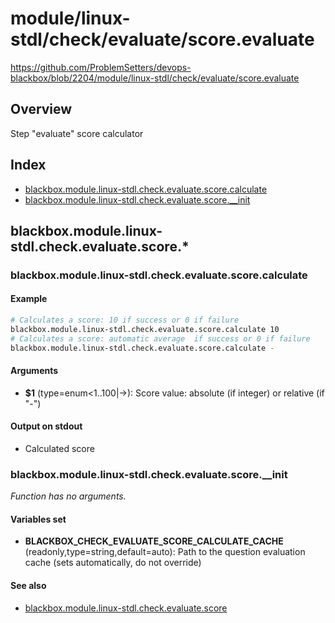 # module/linux-stdl/check/evaluate/score.evaluate

https://github.com/ProblemSetters/devops-blackbox/blob/2204/module/linux-stdl/check/evaluate/score.evaluate

## Overview

Step "evaluate" score calculator

## Index

* [blackbox.module.linux-stdl.check.evaluate.score.calculate](#blackboxmodulelinux-stdlcheckevaluatescorecalculate)
* [blackbox.module.linux-stdl.check.evaluate.score.__init](#blackboxmodulelinux-stdlcheckevaluatescoreinit)

## blackbox.module.linux-stdl.check.evaluate.score.*

### blackbox.module.linux-stdl.check.evaluate.score.calculate

#### Example

```bash
# Calculates a score: 10 if success or 0 if failure
blackbox.module.linux-stdl.check.evaluate.score.calculate 10
# Calculates a score: automatic average  if success or 0 if failure
blackbox.module.linux-stdl.check.evaluate.score.calculate -
```

#### Arguments

* **$1** (type=enum<1..100|->): Score value: absolute (if integer) or relative (if "-")

#### Output on stdout

* Calculated score

### blackbox.module.linux-stdl.check.evaluate.score.__init

_Function has no arguments._

#### Variables set

* **BLACKBOX_CHECK_EVALUATE_SCORE_CALCULATE_CACHE** (readonly,type=string,default=auto): Path to the question evaluation cache (sets automatically, do not override)

#### See also

* [blackbox.module.linux-stdl.check.evaluate.score](#blackboxmodulelinux-stdlcheckevaluatescore)

